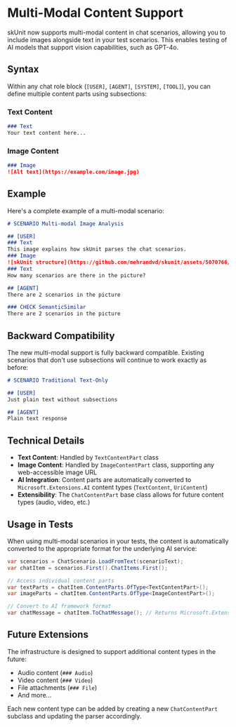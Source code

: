 # Multi-Modal Content Support

skUnit now supports multi-modal content in chat scenarios, allowing you to include images alongside text in your test scenarios. This enables testing of AI models that support vision capabilities, such as GPT-4o.

## Syntax

Within any chat role block (`[USER]`, `[AGENT]`, `[SYSTEM]`, `[TOOL]`), you can define multiple content parts using subsections:

### Text Content
```markdown
### Text
Your text content here...
```

### Image Content
```markdown
### Image
![Alt text](https://example.com/image.jpg)
```

## Example

Here's a complete example of a multi-modal scenario:

```markdown
# SCENARIO Multi-modal Image Analysis

## [USER]
### Text
This image explains how skUnit parses the chat scenarios.
### Image
![skUnit structure](https://github.com/mehrandvd/skunit/assets/5070766/156b0831-e4f3-4e4b-b1b0-e2ec868efb5f)
### Text
How many scenarios are there in the picture?

## [AGENT]
There are 2 scenarios in the picture

### CHECK SemanticSimilar
There are 2 scenarios in the picture
```

## Backward Compatibility

The new multi-modal support is fully backward compatible. Existing scenarios that don't use subsections will continue to work exactly as before:

```markdown
# SCENARIO Traditional Text-Only

## [USER]
Just plain text without subsections

## [AGENT]
Plain text response
```

## Technical Details

- **Text Content**: Handled by `TextContentPart` class
- **Image Content**: Handled by `ImageContentPart` class, supporting any web-accessible image URL
- **AI Integration**: Content parts are automatically converted to `Microsoft.Extensions.AI` content types (`TextContent`, `UriContent`)
- **Extensibility**: The `ChatContentPart` base class allows for future content types (audio, video, etc.)

## Usage in Tests

When using multi-modal scenarios in your tests, the content is automatically converted to the appropriate format for the underlying AI service:

```csharp
var scenarios = ChatScenario.LoadFromText(scenarioText);
var chatItem = scenarios.First().ChatItems.First();

// Access individual content parts
var textParts = chatItem.ContentParts.OfType<TextContentPart>();
var imageParts = chatItem.ContentParts.OfType<ImageContentPart>();

// Convert to AI framework format
var chatMessage = chatItem.ToChatMessage(); // Returns Microsoft.Extensions.AI.ChatMessage
```

## Future Extensions

The infrastructure is designed to support additional content types in the future:
- Audio content (`### Audio`)
- Video content (`### Video`) 
- File attachments (`### File`)
- And more...

Each new content type can be added by creating a new `ChatContentPart` subclass and updating the parser accordingly.